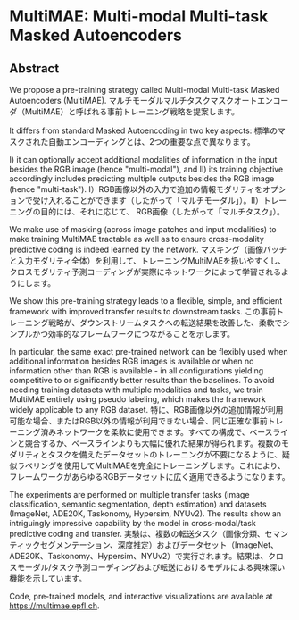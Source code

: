 # MultiMAE: Multi-modal Multi-task Masked Autoencoders

## Abstract
We propose a pre-training strategy called Multi-modal Multi-task Masked Autoencoders (MultiMAE).
マルチモーダルマルチタスクマスクオートエンコーダ（MultiMAE）と呼ばれる事前トレーニング戦略を提案します。

It differs from standard Masked Autoencoding in two key aspects:
標準のマスクされた自動エンコーディングとは、2つの重要な点で異なります。

I) it can optionally accept additional modalities of information in the input besides the RGB image (hence "multi-modal"), and II) its training objective accordingly includes predicting multiple outputs besides the RGB image (hence "multi-task").
I）RGB画像以外の入力で追加の情報モダリティをオプションで受け入れることができます（したがって「マルチモーダル」）。II）トレーニングの目的には、それに応じて、 RGB画像（したがって「マルチタスク」）。

We make use of masking (across image patches and input modalities) to make training MultiMAE tractable as well as to ensure cross-modality predictive coding is indeed learned by the network.
マスキング（画像パッチと入力モダリティ全体）を利用して、トレーニングMultiMAEを扱いやすくし、クロスモダリティ予測コーディングが実際にネットワークによって学習されるようにします。

We show this pre-training strategy leads to a flexible, simple, and efficient framework with improved transfer results to downstream tasks.
この事前トレーニング戦略が、ダウンストリームタスクへの転送結果を改善した、柔軟でシンプルかつ効率的なフレームワークにつながることを示します。

In particular, the same exact pre-trained network can be flexibly used when additional information besides RGB images is available or when no information other than RGB is available - in all configurations yielding competitive to or significantly better results than the baselines. To avoid needing training datasets with multiple modalities and tasks, we train MultiMAE entirely using pseudo labeling, which makes the framework widely applicable to any RGB dataset.
特に、RGB画像以外の追加情報が利用可能な場合、またはRGB以外の情報が利用できない場合、同じ正確な事前トレーニング済みネットワークを柔軟に使用できます。すべての構成で、ベースラインと競合するか、ベースラインよりも大幅に優れた結果が得られます。複数のモダリティとタスクを備えたデータセットのトレーニングが不要になるように、疑似ラベリングを使用してMultiMAEを完全にトレーニングします。これにより、フレームワークがあらゆるRGBデータセットに広く適用できるようになります。

The experiments are performed on multiple transfer tasks (image classification, semantic segmentation, depth estimation) and datasets (ImageNet, ADE20K, Taskonomy, Hypersim, NYUv2). The results show an intriguingly impressive capability by the model in cross-modal/task predictive coding and transfer.
実験は、複数の転送タスク（画像分類、セマンティックセグメンテーション、深度推定）およびデータセット（ImageNet、ADE20K、Taskonomy、Hypersim、NYUv2）で実行されます。結果は、クロスモーダル/タスク予測コーディングおよび転送におけるモデルによる興味深い機能を示しています。

Code, pre-trained models, and interactive visualizations are available at https://multimae.epfl.ch.
